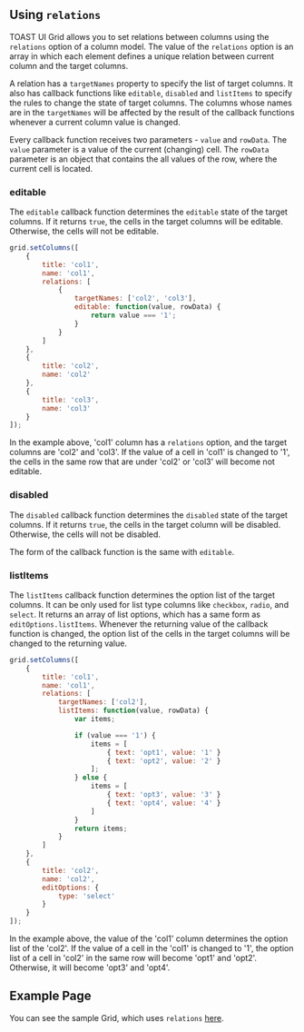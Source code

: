 ## Using `relations`

TOAST UI Grid allows you to set relations between columns using the `relations` option of a column model. The value of the `relations` option is an array in which each element defines a unique relation between current column and the target columns.

A relation has a `targetNames` property to specify the list of target columns. It also has callback functions like `editable`, `disabled` and `listItems` to specify the rules to change the state of target columns. The columns whose names are in the `targetNames` will be affected by the result of the callback functions whenever a current column value is changed.

Every callback function receives two parameters - `value` and `rowData`. The `value` parameter is a value of the current (changing) cell. The `rowData` parameter is an object that contains the all values of the row, where the current cell is located.

### editable

The `editable` callback function determines the `editable` state of the target columns. If it returns `true`, the cells in the target columns will be editable. Otherwise, the cells will not be editable.

```javascript
grid.setColumns([
    {
        title: 'col1',
        name: 'col1',
        relations: [
            {
                targetNames: ['col2', 'col3'],
                editable: function(value, rowData) {
                    return value === '1';
                }
            }    
        ]        
    },
    {
        title: 'col2',
        name: 'col2'
    },
    {
        title: 'col3',
        name: 'col3'
    }
]);
```

In the example above, 'col1' column has a `relations` option, and the target columns are 'col2' and 'col3'. If the value of a cell in 'col1' is changed to '1', the cells in the same row that are under 'col2' or 'col3' will become not editable.


### disabled

The `disabled` callback function determines the `disabled` state of the target columns. If it returns `true`, the cells in the target column will be disabled. Otherwise, the cells will not be disabled.

The form of the callback function is the same with `editable`.

### listItems

The `listItems` callback function determines the option list of the target columns. It can be only used for list type columns like `checkbox`, `radio`, and `select`. It returns an array of list options, which has a same form as  `editOptions.listItems`. Whenever the returning value of the callback function is changed, the option list of the cells in the target columns will be changed to the returning value.

```javascript
grid.setColumns([
    {
        title: 'col1',
        name: 'col1',
        relations: [
            targetNames: ['col2'],
            listItems: function(value, rowData) {
                var items;

                if (value === '1') {
                    items = [
                        { text: 'opt1', value: '1' }
                        { text: 'opt2', value: '2' }    
                    ];
                } else {
                    items = [
                        { text: 'opt3', value: '3' }
                        { text: 'opt4', value: '4' }    
                    ]    
                }
                return items;
            }
        ]    
    },
    {
        title: 'col2',
        name: 'col2',
        editOptions: {
            type: 'select'    
        }    
    }
]);
```

In the example above, the value of the 'col1' column determines the option list of the 'col2'. If the value of a cell in the 'col1' is changed to '1', the option list of a cell in 'col2' in the same row will become 'opt1' and 'opt2'. Otherwise, it will become 'opt3' and 'opt4'.

## Example Page

You can see the sample Grid, which uses `relations` [here](https://nhn.github.io/tui.grid/latest/tutorial-example05-relation-columns).
